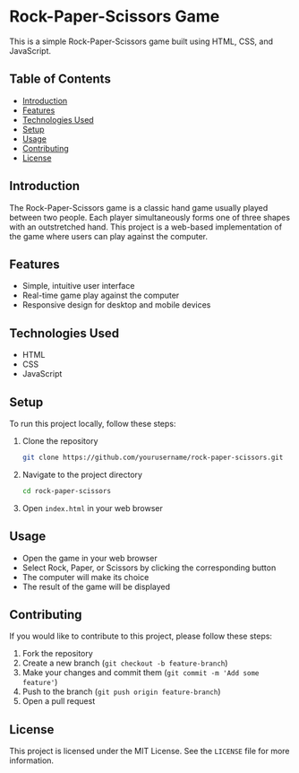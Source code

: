 # Rock-Paper-Scissors Game

This is a simple Rock-Paper-Scissors game built using HTML, CSS, and JavaScript.

## Table of Contents

- [Introduction](#introduction)
- [Features](#features)
- [Technologies Used](#technologies-used)
- [Setup](#setup)
- [Usage](#usage)
- [Contributing](#contributing)
- [License](#license)

## Introduction

The Rock-Paper-Scissors game is a classic hand game usually played between two people. Each player simultaneously forms one of three shapes with an outstretched hand. This project is a web-based implementation of the game where users can play against the computer.

## Features

- Simple, intuitive user interface
- Real-time game play against the computer
- Responsive design for desktop and mobile devices

## Technologies Used

- HTML
- CSS
- JavaScript

## Setup

To run this project locally, follow these steps:

1. Clone the repository
    ```bash
    git clone https://github.com/yourusername/rock-paper-scissors.git
    ```
2. Navigate to the project directory
    ```bash
    cd rock-paper-scissors
    ```
3. Open `index.html` in your web browser

## Usage

- Open the game in your web browser
- Select Rock, Paper, or Scissors by clicking the corresponding button
- The computer will make its choice
- The result of the game will be displayed

## Contributing

If you would like to contribute to this project, please follow these steps:

1. Fork the repository
2. Create a new branch (`git checkout -b feature-branch`)
3. Make your changes and commit them (`git commit -m 'Add some feature'`)
4. Push to the branch (`git push origin feature-branch`)
5. Open a pull request

## License

This project is licensed under the MIT License. See the `LICENSE` file for more information.
